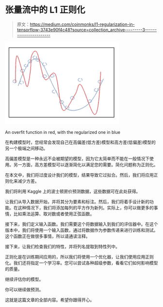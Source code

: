 # 张量流中的 L1 正则化

> 原文：<https://medium.com/coinmonks/l1-regularization-in-tensorflow-3743e90f4c48?source=collection_archive---------3----------------------->

![](img/1311fc9b088c8cfb0f03d54d7763cb6a.png)

An overfit function in red, with the regularized one in blue

在构建模型时，您经常会发现自己在高偏差(低方差)模型和高方差(低偏差)模型的另一个极端之间移动。

高偏差模型是一种永远不会被期望的模型，因为它太简单而不能在一般情况下使用。另一方面，高方差模型可以逐渐简化以满足您的需要。简化问题称为正则化。

在本文中，我们将过度设计我们的模型，结果导致它过拟合。然后，我们将应用正则化来减少方差。

我们将利用 Kaggle 上的波士顿房价预测数据，这些数据可在此处获得。

让我们从导入数据开始，并将其分为要素和标注。然后，我们将着手设计新的功能。在这种情况下，我们将添加每列的平方作为新列。实际上，你可以做更多的事情，比如乘法运算、取对数或者使用正弦函数。

接下来，我们定义输入函数。我们需要这个将数据输入到我们的评估器中。在这个版本中，我们将使用一个输入函数，通过将数据作为参数传递来进行训练和测试。这个函数正在做很多事情，所以请通读注释。

接下来，让我们检查我们的特性，并将列名提取到特性列中。

正则化是在训练期间应用的，所以我们将使用一个优化器，让我们使用应用正则化。我们还将指定一个学习率。您可以尝试各种超级参数，看看它们如何影响模型的质量。

继续评估你的模型。

你可以继续做预测。

这就是这篇文章的全部内容。希望你跟得开心。